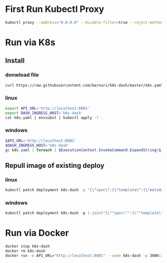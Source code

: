# First Run Kubectl Proxy

```bash
kubectl proxy --address="0.0.0.0" --disable-filter=true --reject-methods="POST,PUT,PATCH"
```

# Run via K8s

## Install

### donwload file
```bash
curl https://raw.githubusercontent.com/barnuri/k8s-dash/master/k8s.yaml -o ./k8s.yaml
```

### linux
```bash
export API_URL='http://localhost:8001'
export DASH_INGRESS_HOST='k8s-dash'
cat k8s.yaml | envsubst | kubectl apply -f -
```

### windows
```powershell
$API_URL='http://localhost:8001'
$DASH_INGRESS_HOST='k8s-dash'
gc k8s.yaml | foreach { $ExecutionContext.InvokeCommand.ExpandString($_) } | kubectl apply -f -
```

## Repull image of existing deploy

### linux
```bash
kubectl patch deployment k8s-dash -p "{\"spec\":{\"template\":{\"metadata\":{\"annotations\":{\"date\":\"`date +'%s'`\"}}}}}"
```

### windows
```powershell
kubectl patch deployment k8s-dash -p (-join("{\""spec\"":{\""template\"":{\""metadata\"":{\""annotations\"":{\""date\"":\""" , $(Get-Date -Format o).replace(':','-').replace('+','_') , "\""}}}}}"))
```

# Run via Docker

```bash
docker stop k8s-dash
docker rm k8s-dash
docker run -e API_URL="http://localhost:8001" --name k8s-dash -p 3000:3000 barnuri23/k8s-dash:latest
```

